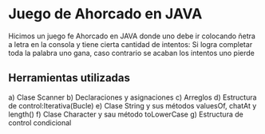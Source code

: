 # Juego de Ahorcado en JAVA
Hicimos un juego fe Ahorcado en JAVA donde uno debe ir colocando ñetra a letra en la consola y tiene cierta cantidad de intentos: Si logra completar toda la palabra uno gana, caso contrario se acaban los intentos uno pierde

## Herramientas utilizadas
a) Clase Scanner
b) Declaraciones y asignaciones
c) Arreglos
d) Estructura de control:Iterativa(Bucle)
e) Clase String y sus métodos valuesOf, chatAt y length()
f) Clase Character y sau método toLowerCase
g) Estructura de control condicional 
